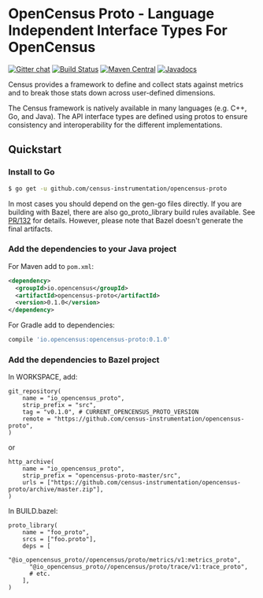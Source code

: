 OpenCensus Proto - Language Independent Interface Types For OpenCensus
===============================================================
[![Gitter chat][gitter-image]][gitter-url]
[![Build Status][travis-image]][travis-url]
[![Maven Central][maven-image]][maven-url]
[![Javadocs][javadoc-image]][javadoc-url]

Census provides a framework to define and collect stats against metrics and to
break those stats down across user-defined dimensions.

The Census framework is natively available in many languages (e.g. C++, Go,
and Java). The API interface types are defined using protos to ensure
consistency and interoperability for the different implementations.

## Quickstart

### Install to Go

```bash
$ go get -u github.com/census-instrumentation/opencensus-proto
```

In most cases you should depend on the gen-go files directly. If you are
building with Bazel, there are also go_proto_library build rules available.
See [PR/132](https://github.com/census-instrumentation/opencensus-proto/pull/132)
for details. However, please note that Bazel doesn't generate the final
artifacts.

### Add the dependencies to your Java project

For Maven add to `pom.xml`:
```xml
<dependency>
  <groupId>io.opencensus</groupId>
  <artifactId>opencensus-proto</artifactId>
  <version>0.1.0</version>
</dependency>
```

For Gradle add to dependencies:
```gradle
compile 'io.opencensus:opencensus-proto:0.1.0'
```

[travis-image]: https://travis-ci.org/census-instrumentation/opencensus-proto.svg?branch=master
[travis-url]: https://travis-ci.org/census-instrumentation/opencensus-proto
[maven-image]: https://maven-badges.herokuapp.com/maven-central/io.opencensus/opencensus-proto/badge.svg
[maven-url]: https://maven-badges.herokuapp.com/maven-central/io.opencensus/opencensus-proto
[gitter-image]: https://badges.gitter.im/census-instrumentation/lobby.svg
[gitter-url]: https://gitter.im/census-instrumentation/lobby?utm_source=badge&utm_medium=badge&utm_campaign=pr-badge&utm_content=badge
[javadoc-image]: https://www.javadoc.io/badge/io.opencensus/opencensus-proto.svg
[javadoc-url]: https://www.javadoc.io/doc/io.opencensus/opencensus-proto

### Add the dependencies to Bazel project

In WORKSPACE, add:
```
git_repository(
    name = "io_opencensus_proto",
    strip_prefix = "src",
    tag = "v0.1.0", # CURRENT_OPENCENSUS_PROTO_VERSION
    remote = "https://github.com/census-instrumentation/opencensus-proto",
)
```
or

```
http_archive(
    name = "io_opencensus_proto",
    strip_prefix = "opencensus-proto-master/src",
    urls = ["https://github.com/census-instrumentation/opencensus-proto/archive/master.zip"],
)
```

In BUILD.bazel:
```bazel
proto_library(
    name = "foo_proto",
    srcs = ["foo.proto"],
    deps = [
      "@io_opencensus_proto//opencensus/proto/metrics/v1:metrics_proto",
      "@io_opencensus_proto//opencensus/proto/trace/v1:trace_proto",
      # etc.
    ],
)
```
